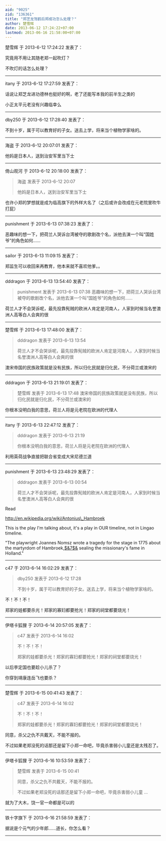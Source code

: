 ```yaml
---
aid: "9025"
zid: "136361"
title: "郑芝龙驾鹤后郑成功怎么处理？"
author: 楚雪辉
date: 2013-06-12 17:24:22+07:00
lastmod: 2013-06-16 21:58:00+07:00
---
```


楚雪辉 于 2013-6-12 17:24:22 发表了：

究竟用不用让其随老郑一起吹灯？

不吹灯的话怎么处理？

---

itany 于 2013-6-12 17:27:59 发表了：

话说让郑芝龙进功德林也挺好的啊，老了还能写本我的前半生之类的

小正太平元老没有兴趣临幸么

---

dby250 于 2013-6-12 17:28:40 发表了：

不到十岁，属于可以教育好的子女。送去上学，将来当个植物学家啥的。

---

海盗 于 2013-6-12 20:07:01 发表了：

他妈是日本人，送到治安军里当下士

---

倚山观河 于 2013-6-12 20:18:00 发表了：

> 海盗 发表于 2013-6-12 20:07
>
> 他妈是日本人，送到治安军里当下士

也许小郑的梦想就是成为临高旗下的外样大名了（之后或许会改成在元老院里吹牛打屁）

---

punishment 于 2013-6-13 07:38:23 发表了：

恶趣味的想一下，把荷兰人哭诉台湾被夺的歌剧改个名，派他去演一个叫“国姓爷”的角色如何……

---

sailor 于 2013-6-13 11:09:15 发表了：

郑监生可以收回来再教育，他本来就不喜欢他爹。。

---

dddragon 于 2013-6-13 13:54:40 发表了：

> punishment 发表于 2013-6-13 07:38 恶趣味的想一下，把荷兰人哭诉台湾被夺的歌剧改个名，派他去演一个叫“国姓爷”的角色如何……

荷兰人才不会哭诉呢，最先投靠髡贼的欧洲人肯定是河南人，人家到时候当名誉澳洲人高等白人会爽的很

---

楚雪辉 于 2013-6-13 17:48:00 发表了：

> dddragon 发表于 2013-6-13 13:54
>
> 荷兰人才不会哭诉呢，最先投靠髡贼的欧洲人肯定是河南人，人家到时候当名誉澳洲人高等白人会爽的很

澳宋帝国的民族政策就是没有民族，所以归化民就是归化民，不分荷兰或澳宋的

---

dddragon 于 2013-6-13 21:19:01 发表了：

> 楚雪辉 发表于 2013-6-13 17:48 澳宋帝国的民族政策就是没有民族，所以归化民就是归化民，不分荷兰或澳宋的

你根本没明白我的意思，荷兰人将是元老院在欧洲的代理人

---

itany 于 2013-6-13 22:47:12 发表了：

> dddragon 发表于 2013-6-13 21:19
>
> 你根本没明白我的意思，荷兰人将是元老院在欧洲的代理人

利用英荷战争直接把联合省变成大宋尼德兰道

---

punishment 于 2013-6-13 23:48:29 发表了：

> dddragon 发表于 2013-6-13 00:54
>
> 荷兰人才不会哭诉呢，最先投靠髡贼的欧洲人肯定是河南人，人家到时候当名誉澳洲人高等白人会爽的很

Read

http://en.wikipedia.org/wiki/Antonius\_Hambroek

This is the play I'm talking about, it's a play in OUR timeline, not in Lingao timeline.

"The playwright Joannes Nomsz wrote a tragedy for the stage in 1775 about the martyrdom of Hambroek,[\$&7\$&](http://en.wikipedia.org/wiki/Antonius_Hambroek#cite_note-7) sealing the missionary's fame in Holland."

---

c47 于 2013-6-14 16:02:29 发表了：

> dby250 发表于 2013-6-12 17:28
>
> 不到十岁，属于可以教育好的子女。送去上学，将来当个植物学家啥的。

不！不！不！

郑家的娃都要杀光！郑家的寡妇都要抢光！郑家的祠堂都要烧光！

---

伊塔卡狐狸 于 2013-6-14 20:57:05 发表了：

> c47 发表于 2013-6-14 16:02
>
> 不！不！不！
>
> 郑家的娃都要杀光！郑家的寡妇都要抢光！郑家的祠堂都要烧光！

以后李定国也要趁小儿杀了？

你穿到靖康连岳飞也要杀？

---

楚雪辉 于 2013-6-15 00:41:43 发表了：

> c47 发表于 2013-6-14 16:02
>
> 不！不！不！
>
> 郑家的娃都要杀光！郑家的寡妇都要抢光！郑家的祠堂都要烧光！

同意，杀父之仇不共戴天，不能不报的。

不过如果老郑没死的话那还是留下小郑一命吧，毕竟杀害弱小儿童还是太残忍了。

---

伊塔卡狐狸 于 2013-6-16 10:53:59 发表了：

> 楚雪辉 发表于 2013-6-15 00:41
>
> 同意，杀父之仇不共戴天，不能不报的。
>
> 不过如果老郑没死的话那还是留下小郑一命吧，毕竟杀害弱小儿童 ...

就为了大木，饶一官一命都是可以的

---

铁十字旗下 于 2013-6-16 21:58:59 发表了：

据说是个元气的少年郎……道长，你怎么看？

---
